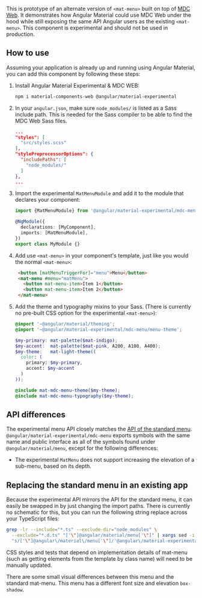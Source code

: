 This is prototype of an alternate version of `<mat-menu>` built on top of
[MDC Web](https://github.com/material-components/material-components-web). It demonstrates how
Angular Material could use MDC Web under the hood while still exposing the same API Angular users as
the existing `<mat-menu>`. This component is experimental and should not be used in production.

## How to use
Assuming your application is already up and running using Angular Material, you can add this
component by following these steps:

1. Install Angular Material Experimental & MDC WEB:

   ```bash
   npm i material-components-web @angular/material-experimental
   ```

2. In your `angular.json`, make sure `node_modules/` is listed as a Sass include path. This is
   needed for the Sass compiler to be able to find the MDC Web Sass files.

   ```json
   ...
   "styles": [
     "src/styles.scss"
   ],
   "stylePreprocessorOptions": {
     "includePaths": [
       "node_modules/"
     ]
   },
   ...
   ```

3. Import the experimental `MatMenuModule` and add it to the module that declares your
   component:

   ```ts
   import {MatMenuModule} from '@angular/material-experimental/mdc-menu';

   @NgModule({
     declarations: [MyComponent],
     imports: [MatMenuModule],
   })
   export class MyModule {}
   ```

4. Add use `<mat-menu>` in your component's template, just like you would the normal
   `<mat-menu>`:

   ```html
    <button [matMenuTriggerFor]="menu">Menu</button>
    <mat-menu #menu="matMenu">
      <button mat-menu-item>Item 1</button>
      <button mat-menu-item>Item 2</button>
    </mat-menu>
   ```

5. Add the theme and typography mixins to your Sass. (There is currently no pre-built CSS option for
   the experimental `<mat-menu>`):

   ```scss
   @import '~@angular/material/theming';
   @import '~@angular/material-experimental/mdc-menu/menu-theme';

   $my-primary: mat-palette($mat-indigo);
   $my-accent:  mat-palette($mat-pink, A200, A100, A400);
   $my-theme:   mat-light-theme((
     color: (
       primary: $my-primary, 
       accent: $my-accent
     )
   ));

   @include mat-mdc-menu-theme($my-theme);
   @include mat-mdc-menu-typography($my-theme);
   ```

## API differences
The experimental menu API closely matches the
[API of the standard menu](https://material.angular.io/components/menu/api).
`@angular/material-experimental/mdc-menu` exports symbols with the same name and public interface
as all of the symbols found under `@angular/material/menu`, except for the following
differences:

* The experimental `MatMenu` does not support increasing the elevation of a sub-menu, based on its depth.

## Replacing the standard menu in an existing app
Because the experimental API mirrors the API for the standard menu, it can easily be swapped in
by just changing the import paths. There is currently no schematic for this, but you can run the
following string replace across your TypeScript files:

```bash
grep -lr --include="*.ts" --exclude-dir="node_modules" \
  --exclude="*.d.ts" "['\"]@angular/material/menu['\"]" | xargs sed -i \
  "s/['\"]@angular\/material\/menu['\"]/'@angular\/material-experimental\/mdc-menu'/g"
```

CSS styles and tests that depend on implementation details of mat-menu (such as getting elements
from the template by class name) will need to be manually updated.

There are some small visual differences between this menu and the standard mat-menu. This
menu has a different font size and elevation `box-shadow`.
